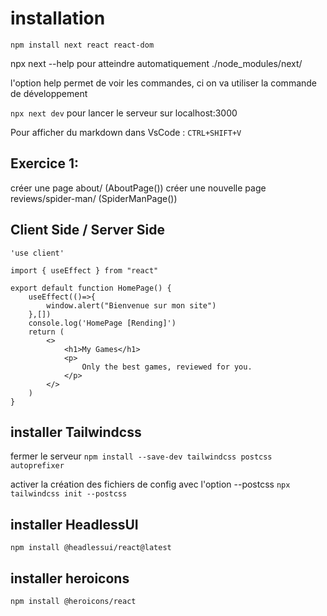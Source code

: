 # installation
```npm install next react react-dom```

npx next --help pour atteindre automatiquement ./node_modules/next/

l'option help permet de voir les commandes, ci on va utiliser la commande de développement

```npx next dev``` pour lancer le serveur sur localhost:3000

Pour afficher du markdown dans VsCode : ```CTRL+SHIFT+V```

## Exercice 1:

créer une page about/ (AboutPage())
créer une nouvelle page reviews/spider-man/ (SpiderManPage())

## Client Side / Server Side 

```
'use client'

import { useEffect } from "react"

export default function HomePage() {
    useEffect(()=>{
        window.alert("Bienvenue sur mon site")
    },[])
    console.log('HomePage [Rending]')
    return (
        <>
            <h1>My Games</h1>
            <p>
                Only the best games, reviewed for you.
            </p>
        </>
    )
}
```


## installer Tailwindcss

fermer le serveur 
```npm install --save-dev tailwindcss postcss autoprefixer```

activer la création des fichiers de config avec l'option --postcss
```npx tailwindcss init --postcss```

## installer HeadlessUI
```npm install @headlessui/react@latest```

## installer heroicons
```npm install @heroicons/react```